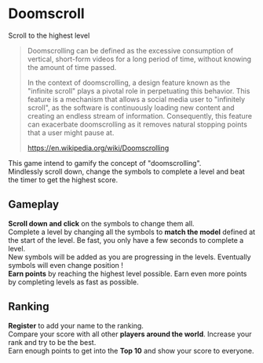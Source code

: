 # Doomscroll
Scroll to the highest level

>Doomscrolling can be defined as the excessive consumption of vertical, short-form videos for a long period of time, without knowing the amount of time passed.
>
>In the context of doomscrolling, a design feature known as the "infinite scroll" plays a pivotal role in perpetuating this behavior. This feature is a mechanism that allows a social media user to "infinitely scroll", as the software is continuously loading new content and creating an endless stream of information. Consequently, this feature can exacerbate doomscrolling as it removes natural stopping points that a user might pause at.
>
>https://en.wikipedia.org/wiki/Doomscrolling

This game intend to gamify the concept of "doomscrolling".  
Mindlessly scroll down, change the symbols to complete a level and beat the timer to get the highest score.

## Gameplay
**Scroll down and click** on the symbols to change them all.  
Complete a level by changing all the symbols to **match the model** defined at the start of the level. Be fast, you only have a few seconds to complete a level.  
New symbols will be added as you are progressing in the levels. Eventually symbols will even change position !  
**Earn points** by reaching the highest level possible. Earn even more points by completing levels as fast as possible.  

## Ranking
**Register** to add your name to the ranking.  
Compare your score with all other **players around the world**. Increase your rank and try to be the best.  
Earn enough points to get into the **Top 10** and show your score to everyone.
